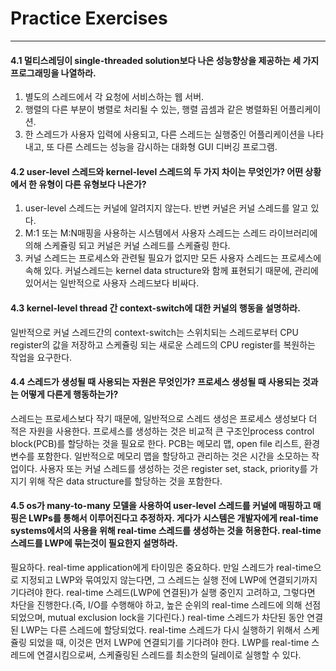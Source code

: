 # Practice Exercises
---

#### 4.1 멀티스레딩이 single-threaded solution보다 나은 성능향상을 제공하는 세 가지 프로그래밍을 나열하라.
1. 별도의 스레드에서 각 요청에 서비스하는 웹 서버.
2. 행렬의 다른 부분이 병렬로 처리될 수 있는, 행렬 곱셈과 같은 병렬화된 어플리케이션.
3. 한 스레드가 사용자 입력에 사용되고, 다른 스레드는 실행중인 어플리케이션을 나타내고, 또 다른 스레드는 성능을 감시하는 대화형 GUI 디버깅 프로그램.

#### 4.2 user-level 스레드와 kernel-level 스레드의 두 가지 차이는 무엇인가? 어떤 상황에서 한 유형이 다른 유형보다 나은가?
1. user-level 스레드는 커널에 알려지지 않는다. 반변 커널은 커널 스레드를 알고 있다.
2. M:1 또는 M:N매핑을 사용하는 시스템에서 사용자 스레드는 스레드 라이브러리에 의해 스케쥴링 되고 커널은 커널 스레드를 스케쥴링 한다.
3. 커널 스레드는 프로세스와 관련될 필요가 없지만 모든 사용자 스레드는 프로세스에 속해 있다. 커널스레드는 kernel data structure와 함께 표현되기 때문에, 관리에 있어서는 일반적으로 사용자 스레드보다 비싸다.

#### 4.3 kernel-level thread 간 context-switch에 대한 커널의 행동을 설명하라.
일반적으로 커널 스레드간의 context-switch는 스위치되는 스레드로부터 CPU register의 값을 저장하고 스케쥴링 되는 새로운 스레드의 CPU register를 복원하는 작업을 요구한다.

#### 4.4 스레드가 생성될 때 사용되는 자원은 무엇인가? 프로세스 생성될 때 사용되는 것과는 어떻게 다른게 행동하는가?
스레드는 프로세스보다 작기 때문에, 일반적으로 스레드 생성은 프로세스 생성보다 더 적은 자원을 사용한다. 프로세스를 생성하는 것은 비교적 큰 구조인process control block(PCB)를 할당하는 것을 필요로 한다. PCB는 메모리 맵, open file 리스트, 환경 변수를 포함한다. 일반적으로 메모리 맵을 할당하고 관리하는 것은 시간을 소모하는 작업이다. 사용자 또는 커널 스레드를 생성하는 것은 register set, stack, priority를 가지기 위해 작은 data structure를 할당하는 것을 포함한다.

#### 4.5 os가 many-to-many 모델을 사용하여 user-level 스레드를 커널에 매핑하고 매핑은 LWPs를 통해서 이루어진다고 추정하자. 게다가 시스템은 개발자에게 real-time systems에서의 사용을 위해  real-time 스레드를 생성하는 것을 허용한다. real-time 스레드를 LWP에 묶는것이 필요한지 설명하라.
필요하다. real-time application에게 타이밍은 중요하다. 만일 스레드가 real-time으로 지정되고 LWP와 묶여있지 않는다면, 그 스레드는 실행 전에 LWP에 연결되기까지 기다려야 한다. real-time 스레드(LWP에 연결된)가 실행 중인지 고려하고, 그렇다면 차단을 진행한다.(즉, I/O를 수행해야 하고, 높은 순위의 real-time 스레드에 의해 선점되었으며, mutual exclusion lock을 기다린다.) real-time 스레드가 차단된 동안 연결된 LWP는 다른 스레드에 할당되었다. real-time 스레드가 다시 실행하기 위해서 스케쥴링 되었을 때, 이것은 먼저 LWP에 연결되기를 기다려야 한다. LWP를 real-time 스레드에 연결시킴으로써, 스케쥴링된 스레드를 최소한의 딜레이로 실행할 수 있다.
